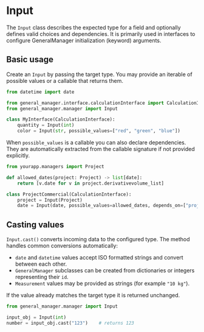 # Input

The `Input` class describes the expected type for a field and optionally defines valid choices and dependencies. It is primarily used in interfaces to configure GeneralManager initialization (keyword) arguments.

## Basic usage

Create an `Input` by passing the target type. You may provide an iterable of possible values or a callable that returns them.

```python
from datetime import date

from general_manager.interface.calculationInterface import CalculationInterface
from general_manager.manager import Input

class MyInterface(CalculationInterface):
    quantity = Input(int)
    color = Input(str, possible_values=["red", "green", "blue"])
```

When `possible_values` is a callable you can also declare dependencies. They are automatically extracted from the callable signature if not provided explicitly.

```python
from yourapp.managers import Project

def allowed_dates(project: Project) -> list[date]:
    return [v.date for v in project.derivativevolume_list]

class ProjectCommercial(CalculationInterface):
    project = Input(Project)
    date = Input(date, possible_values=allowed_dates, depends_on=["project"])
```

## Casting values

`Input.cast()` converts incoming data to the configured type. The method handles common conversions automatically:

- `date` and `datetime` values accept ISO formatted strings and convert between each other.
- `GeneralManager` subclasses can be created from dictionaries or integers representing their `id`.
- `Measurement` values may be provided as strings (for example `"10 kg"`).

If the value already matches the target type it is returned unchanged.

```python
from general_manager.manager import Input

input_obj = Input(int)
number = input_obj.cast("123")    # returns 123
```

